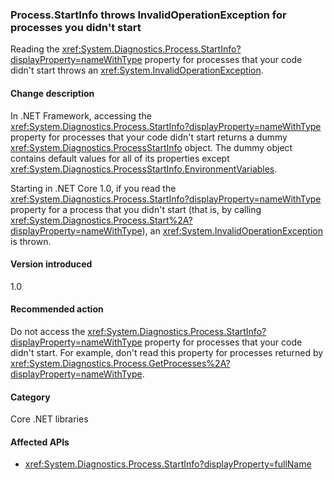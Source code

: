 ### Process.StartInfo throws InvalidOperationException for processes you didn't start

Reading the <xref:System.Diagnostics.Process.StartInfo?displayProperty=nameWithType> property for processes that your code didn't start throws an <xref:System.InvalidOperationException>.

#### Change description

In .NET Framework, accessing the <xref:System.Diagnostics.Process.StartInfo?displayProperty=nameWithType> property for processes that your code didn't start returns a dummy <xref:System.Diagnostics.ProcessStartInfo> object. The dummy object contains default values for all of its properties except <xref:System.Diagnostics.ProcessStartInfo.EnvironmentVariables>.

Starting in .NET Core 1.0, if you read the <xref:System.Diagnostics.Process.StartInfo?displayProperty=nameWithType> property for a process that you didn't start (that is, by calling <xref:System.Diagnostics.Process.Start%2A?displayProperty=nameWithType>), an <xref:System.InvalidOperationException> is thrown.

#### Version introduced

1.0

#### Recommended action

Do not access the <xref:System.Diagnostics.Process.StartInfo?displayProperty=nameWithType> property for processes that your code didn't start. For example, don't read this property for processes returned by <xref:System.Diagnostics.Process.GetProcesses%2A?displayProperty=nameWithType>.

#### Category

Core .NET libraries

#### Affected APIs

- <xref:System.Diagnostics.Process.StartInfo?displayProperty=fullName>

<!--

#### Affected APIs

- `P:System.Diagnostics.Process.StartInfo`

-->
